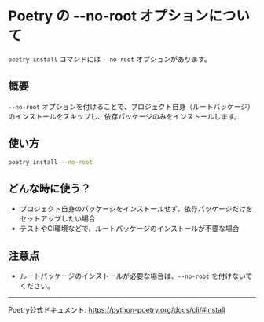 # Poetry の --no-root オプションについて

`poetry install` コマンドには `--no-root` オプションがあります。

## 概要
`--no-root` オプションを付けることで、プロジェクト自身（ルートパッケージ）のインストールをスキップし、依存パッケージのみをインストールします。

## 使い方
```sh
poetry install --no-root
```

## どんな時に使う？
- プロジェクト自身のパッケージをインストールせず、依存パッケージだけをセットアップしたい場合
- テストやCI環境などで、ルートパッケージのインストールが不要な場合

## 注意点
- ルートパッケージのインストールが必要な場合は、`--no-root` を付けないでください。

---
Poetry公式ドキュメント: https://python-poetry.org/docs/cli/#install 